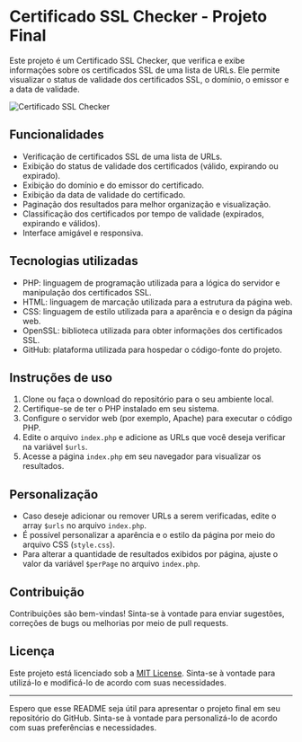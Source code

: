 # Certificado SSL Checker - Projeto Final

Este projeto é um Certificado SSL Checker, que verifica e exibe informações sobre os certificados SSL de uma lista de URLs. Ele permite visualizar o status de validade dos certificados SSL, o domínio, o emissor e a data de validade.

![Certificado SSL Checker](https://github.com/LeviLucena/Certificados-SSL-Web/assets/34045910/f4a2517d-4533-4eeb-96bf-5cf36f34ee9b)


## Funcionalidades

- Verificação de certificados SSL de uma lista de URLs.
- Exibição do status de validade dos certificados (válido, expirando ou expirado).
- Exibição do domínio e do emissor do certificado.
- Exibição da data de validade do certificado.
- Paginação dos resultados para melhor organização e visualização.
- Classificação dos certificados por tempo de validade (expirados, expirando e válidos).
- Interface amigável e responsiva.

## Tecnologias utilizadas

- PHP: linguagem de programação utilizada para a lógica do servidor e manipulação dos certificados SSL.
- HTML: linguagem de marcação utilizada para a estrutura da página web.
- CSS: linguagem de estilo utilizada para a aparência e o design da página web.
- OpenSSL: biblioteca utilizada para obter informações dos certificados SSL.
- GitHub: plataforma utilizada para hospedar o código-fonte do projeto.

## Instruções de uso

1. Clone ou faça o download do repositório para o seu ambiente local.
2. Certifique-se de ter o PHP instalado em seu sistema.
3. Configure o servidor web (por exemplo, Apache) para executar o código PHP.
4. Edite o arquivo `index.php` e adicione as URLs que você deseja verificar na variável `$urls`.
5. Acesse a página `index.php` em seu navegador para visualizar os resultados.

## Personalização

- Caso deseje adicionar ou remover URLs a serem verificadas, edite o array `$urls` no arquivo `index.php`.
- É possível personalizar a aparência e o estilo da página por meio do arquivo CSS (`style.css`).
- Para alterar a quantidade de resultados exibidos por página, ajuste o valor da variável `$perPage` no arquivo `index.php`.

## Contribuição

Contribuições são bem-vindas! Sinta-se à vontade para enviar sugestões, correções de bugs ou melhorias por meio de pull requests.

## Licença

Este projeto está licenciado sob a [MIT License](LICENSE). Sinta-se à vontade para utilizá-lo e modificá-lo de acordo com suas necessidades.

---

Espero que esse README seja útil para apresentar o projeto final em seu repositório do GitHub. Sinta-se à vontade para personalizá-lo de acordo com suas preferências e necessidades.
